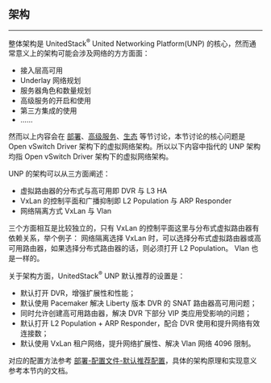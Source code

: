 ## 架构


---



整体架构是 UnitedStack<sup>®</sup> United Networking Platform(UNP) 的核心，然而通常意义上的架构可能会涉及网络的方方面面：
 - 接入层高可用
 - Underlay 网络规划
 - 服务器角色和数量规划
 - 高级服务的开启和使用
 - 第三方集成的使用
 - ……

然而以上内容会在 [部署](../部署/preface.md)、[高级服务](../advanced_services/preface)、[生态](../3rd_party/preface.md) 等节讨论，本节讨论的核心问题是 Open vSwitch Driver 架构下的虚拟网络架构。所以以下内容中指代的 UNP 架构均指 Open vSwitch Driver 架构下的虚拟网络架构。

UNP 的架构可以从三方面阐述：
 - 虚拟路由器的分布式与高可用即 DVR 与 L3 HA
 - VxLan 的控制平面和广播抑制即 L2 Population 与 ARP Responder
 - 网络隔离方式 VxLan 与 Vlan

三个方面相互是比较独立的，只有 VxLan 的控制平面这里与分布式虚拟路由器有依赖关系，举个例子：
 网络隔离选择 VxLan 时，可以选择分布式虚拟路由器或高可用路由器，如果选择分布式路由器的话，则必须打开 L2 Population。
 Vlan 也是一样的。
 
关于架构方面，UnitedStack<sup>®</sup> UNP 默认推荐的设置是：
 - 默认打开 DVR，增强扩展性和性能；
 - 默认使用 Pacemaker 解决 Liberty 版本 DVR 的 SNAT 路由器高可用问题；
 - 同时允许创建高可用路由器，解决 DVR 下部分 VIP 类应用受影响的问题；
 - 默认打开 L2 Population + ARP Responder，配合 DVR 使用和提升网络有效连接数；
 - 默认使用 VxLan 租户网络，提升网络扩展性、解决 Vlan 网络 4096 限制。

对应的配置方法参考 [部署-配置文件-默认推荐配置](../deploy/config/dvr.md)，具体的架构原理和实现意义参考本节内的文档。